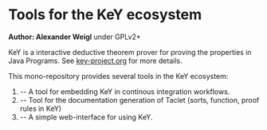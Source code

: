 # Tools for the KeY ecosystem 

**Author: Alexander Weigl** under GPLv2+

KeY is a interactive deductive theorem prover for proving the properties in Java Programs. 
See [key-project.org](https://key-project.org) for more details. 

This mono-repository provides several tools in the KeY ecosystem:

1. <citool/> -- A tool for embedding KeY in continous integration workflows. 
2. <tadoc/> -- Tool for the documentation generation of Taclet (sorts, function, proof rules in KeY)
2. <miniweb/> --  A simple web-interface for using KeY.


